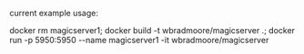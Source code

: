 current example usage:

docker rm magicserver1; docker build -t wbradmoore/magicserver .; docker run -p 5950:5950 --name magicserver1 -it wbradmoore/magicserver